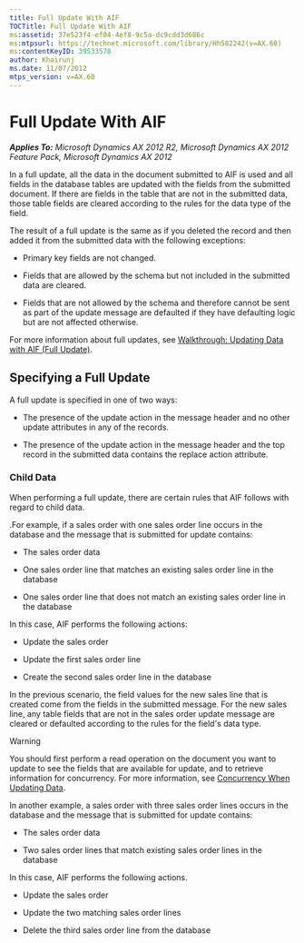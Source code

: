 ```yaml
---
title: Full Update With AIF
TOCTitle: Full Update With AIF
ms:assetid: 37e523f4-ef04-4ef8-9c5a-dc9cdd3d686c
ms:mtpsurl: https://technet.microsoft.com/library/Hh582242(v=AX.60)
ms:contentKeyID: 39533578
author: Khairunj
ms.date: 11/07/2012
mtps_version: v=AX.60
---
```


# Full Update With AIF 


_**Applies To:** Microsoft Dynamics AX 2012 R2, Microsoft Dynamics AX 2012 Feature Pack, Microsoft Dynamics AX 2012_

In a full update, all the data in the document submitted to AIF is used and all fields in the database tables are updated with the fields from the submitted document. If there are fields in the table that are not in the submitted data, those table fields are cleared according to the rules for the data type of the field.

The result of a full update is the same as if you deleted the record and then added it from the submitted data with the following exceptions:

  - Primary key fields are not changed.

  - Fields that are allowed by the schema but not included in the submitted data are cleared.

  - Fields that are not allowed by the schema and therefore cannot be sent as part of the update message are defaulted if they have defaulting logic but are not affected otherwise.

For more information about full updates, see [Walkthrough: Updating Data with AIF (Full Update)](walkthrough-updating-data-with-aif-full-update.md).

## Specifying a Full Update

A full update is specified in one of two ways:

  - The presence of the update action in the message header and no other update attributes in any of the records.

  - The presence of the update action in the message header and the top record in the submitted data contains the replace action attribute.

### Child Data

When performing a full update, there are certain rules that AIF follows with regard to child data.

.For example, if a sales order with one sales order line occurs in the database and the message that is submitted for update contains:

  - The sales order data

  - One sales order line that matches an existing sales order line in the database

  - One sales order line that does not match an existing sales order line in the database

In this case, AIF performs the following actions:

  - Update the sales order

  - Update the first sales order line

  - Create the second sales order line in the database

In the previous scenario, the field values for the new sales line that is created come from the fields in the submitted message. For the new sales line, any table fields that are not in the sales order update message are cleared or defaulted according to the rules for the field's data type.


> [!WARNING]
> <P>You should first perform a read operation on the document you want to update to see the fields that are available for update, and to retrieve information for concurrency. For more information, see <A href="concurrency-when-updating-data.md">Concurrency When Updating Data</A>.</P>



In another example, a sales order with three sales order lines occurs in the database and the message that is submitted for update contains:

  - The sales order data

  - Two sales order lines that match existing sales order lines in the database

In this case, AIF performs the following actions.

  - Update the sales order

  - Update the two matching sales order lines

  - Delete the third sales order line from the database

